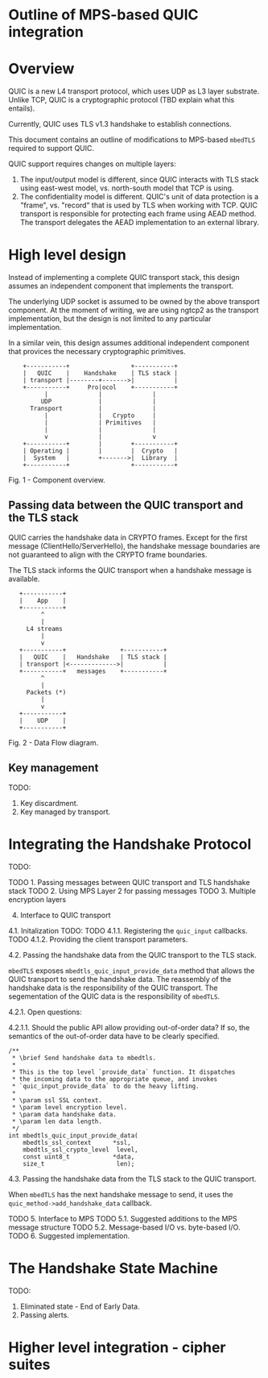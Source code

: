 # Outline of MPS-based QUIC integration 

# Overview 

QUIC is a new L4 transport protocol, which uses UDP as L3 layer substrate.
Unlike TCP, QUIC is a cryptographic protocol (TBD explain what this entails).

Currently, QUIC uses TLS v1.3 handshake to establish connections.

This document contains an outline of modifications to MPS-based `mbedTLS` required
to support QUIC.

QUIC support requires changes on multiple layers:

1. The input/output model is different, since QUIC interacts with TLS stack
   using east-west model, vs. north-south model that TCP is using.
2. The confidentiality model is different. QUIC's unit of data protection is a
   "frame", vs. "record" that is used by TLS when working with TCP. QUIC
   transport is responsible for protecting each frame using AEAD method. The
   transport delegates the AEAD implementation to an external library.

# High level design

Instead of implementing a complete QUIC transport stack, this design assumes an
independent component that implements the transport. 

The underlying UDP socket is assumed to be owned by the above transport
component. At the moment of writing, we are using ngtcp2 as the transport
implementation, but the design is not limited to any particular implementation. 

In a similar vein, this design assumes additional independent component that
provices the necessary cryptographic primitives.
                                                
```                                            
    +-----------+                 +-----------+
    |   QUIC    |    Handshake    | TLS stack |
    | transport |--------+------->|           |
    +-----------+     Pro|ocol    +-----------+
          |              |              |      
         UDP             |              |      
      Transport          |              |      
          |              |   Crypto     |      
          |              | Primitives   |      
          |              |              |      
          v              |              v      
    +-----------+        |        +-----------+
    | Operating |        |        |  Crypto   |
    |  System   |        +------->|  Library  |
    +-----------+                 +-----------+
```                                            
Fig. 1 - Component overview.


## Passing data between the QUIC transport and the TLS stack

QUIC carries the handshake data in CRYPTO frames. Except for the first message
(ClientHello/ServerHello), the handshake message boundaries are not guaranteed
to align with the CRYPTO frame boundaries.


The TLS stack informs the QUIC transport when a handshake message is available.


```
   +-----------+                              
   |    App    |                              
   +-----------+                              
         ^                                    
         |                                    
     L4 streams                                
         |                                    
         v                                    
   +-----------+               +-----------+
   |   QUIC    |   Handshake   | TLS stack |
   | transport |<------------->|           |
   +-----------+   messages    +-----------+
         ^                                    
         |                                    
     Packets (*)                              
         |                                    
         v                                    
   +-----------+                              
   |    UDP    |                              
   +-----------+

```
Fig. 2 - Data Flow diagram.


## Key management 

TODO:

1. Key discardment.
2. Key managed by transport.

# Integrating the Handshake Protocol

TODO:

TODO 1. Passing messages between QUIC transport and TLS handshake stack 
TODO 2. Using MPS Layer 2  for passing messages 
TODO 3. Multiple encryption layers

4. Interface to QUIC transport

4.1. Initalization 
TODO:
TODO 4.1.1. Registering the `quic_input` callbacks.
TODO 4.1.2. Providing the client transport parameters.

4.2. Passing the handshake data from the QUIC transport to the TLS stack.

`mbedTLS` exposes `mbedtls_quic_input_provide_data` method that allows the QUIC
transport to send the handshake data. The reassembly of the handshake data is
the responsibility of the QUIC transport. The segementation of the QUIC data is the responsibility of `mbedTLS`.


4.2.1. Open questions:

4.2.1.1. Should the public API allow providing out-of-order data? If so, the
   semantics of the out-of-order data have to be clearly specified.

```
/**
 * \brief Send handshake data to mbedtls.
 *
 * This is the top level `provide_data` function. It dispatches
 * the incoming data to the appropriate queue, and invokes
 * `quic_input_provide_data` to do the heavy lifting.
 *
 * \param ssl SSL context.
 * \param level encryption level.
 * \param data handshake data.
 * \param len data length.
 */
int mbedtls_quic_input_provide_data(
    mbedtls_ssl_context      *ssl,
    mbedtls_ssl_crypto_level  level,
    const uint8_t            *data,
    size_t                    len);
```

4.3. Passing the handshake data from the TLS stack to the QUIC transport.

When `mbedTLS` has the next handshake message to send, it uses the
`quic_method->add_handshake_data` callback.

TODO 5. Interface to MPS
TODO 5.1. Suggested additions to the MPS message structure
TODO 5.2. Message-based I/O vs. byte-based I/O.
TODO 6. Suggested implementation.


# The Handshake State Machine

TODO:
1. Eliminated state - End of Early Data.
2. Passing alerts.

# Higher level integration - cipher suites 
